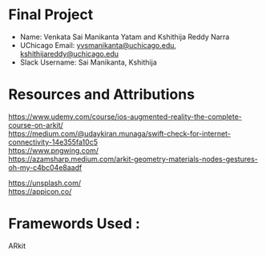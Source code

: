 # Final Project

* Name:  Venkata Sai Manikanta Yatam and Kshithija Reddy Narra
* UChicago Email:  yvsmanikanta@uchicago.edu, kshithijareddy@uchicago.edu
* Slack Username: Sai Manikanta, Kshithija

# Resources and Attributions
https://www.udemy.com/course/ios-augmented-reality-the-complete-course-on-arkit/<br />
https://medium.com/@udaykiran.munaga/swift-check-for-internet-connectivity-14e355fa10c5<br />
https://www.pngwing.com/<br />
https://azamsharp.medium.com/arkit-geometry-materials-nodes-gestures-oh-my-c4bc04e8aadf<br />

https://unsplash.com/<br />
https://appicon.co/<br />


# Framewords Used :
ARkit 


